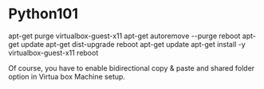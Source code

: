 # Python101
apt-get purge virtualbox-guest-x11
apt-get autoremove --purge
reboot
apt-get update
apt-get dist-upgrade
reboot
apt-get update
apt-get install -y virtualbox-guest-x11
reboot

Of course, you have to enable bidirectional copy & paste and shared folder option in Virtua box Machine setup.
